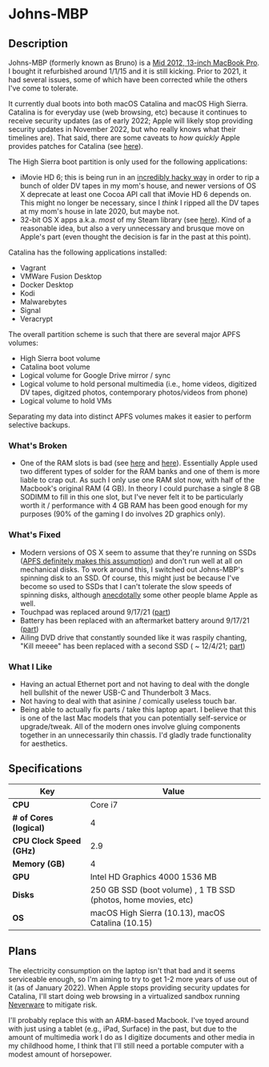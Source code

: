 Johns-MBP
=========

Description
-----------

Johns-MBP (formerly known as Bruno) is a [Mid 2012, 13-inch MacBook Pro](https://apple-history.com/mbp_13_mid_12).  I bought it refurbished around 1/1/15 and it is still kicking.  Prior to 2021, it had several issues, some of which have been corrected while the others I've come to tolerate.

It currently dual boots into both macOS Catalina and macOS High Sierra. Catalina is for everyday use (web browsing, etc) because it continues to receive security updates (as of early 2022; Apple will likely stop providing security updates in November 2022, but who really knows what their timelines are).  That said, there are some caveats to *how quickly* Apple provides patches for Catalina (see [here](https://arstechnica.com/gadgets/2021/11/psa-apple-isnt-actually-patching-all-the-security-holes-in-older-versions-of-macos/)).

The High Sierra boot partition is only used for the following applications:

 * iMovie HD 6; this is being run in an [incredibly hacky way](http://blog.iharder.net/2015/01/23/run-imovie-hd-and-maybe-other-older-applications-in-yosemite/) in order to rip a bunch of older DV tapes in my mom's house, and newer versions of OS X deprecate at least one Cocoa API call that iMovie HD 6 depends on.  This might no longer be necessary, since I *think* I ripped all the DV tapes at my mom's house in late 2020, but maybe not.
 * 32-bit OS X apps a.k.a. *most* of my Steam library (see [here](https://help.steampowered.com/en/faqs/view/5E0D-522A-4E62-B6EF#:~:text=Yes.,many%20cases%20Linux%20as%20well.)).  Kind of a reasonable idea, but also a very unnecessary and brusque move on Apple's part (even thought the decision is far in the past at this point).

Catalina has the following applications installed:

 * Vagrant
 * VMWare Fusion Desktop
 * Docker Desktop
 * Kodi
 * Malwarebytes
 * Signal
 * Veracrypt

The overall partition scheme is such that there are several major APFS volumes:

 * High Sierra boot volume
 * Catalina boot volume
 * Logical volume for Google Drive mirror / sync
 * Logical volume to hold personal multimedia (i.e., home videos, digitized DV tapes, digitzed photos, contemporary photos/videos from phone)
 * Logical volume to hold VMs

Separating my data into distinct APFS volumes makes it easier to perform selective backups.

### What's Broken

 * One of the RAM slots is bad (see [here](https://www.youtube.com/watch?v=xpagfXraSn4) and [here](https://www.reddit.com/r/computertechs/comments/4gu93k/starting_to_see_mid2012_13_macbook_pro_bottom_ram/)). Essentially Apple used two different types of solder for the RAM banks and one of them is more liable to crap out. As such I only use one RAM slot now, with half of the Macbook's original RAM (4 GB). In theory I could purchase a single 8 GB SODIMM to fill in this one slot, but I've never felt it to be particularly worth it / performance with 4 GB RAM has been good enough for my purposes (90% of the gaming I do involves 2D graphics only).

### What's Fixed

 * Modern versions of OS X seem to assume that they're running on SSDs ([APFS definitely makes this assumption](https://blog.macsales.com/43043-using-apfs-on-hdds-and-why-you-might-not-want-to/)) and don't run well at all on mechanical disks. To work around this, I switched out Johns-MBP's spinning disk to an SSD. Of course, this might just be because I've become so used to SSDs that I can't tolerate the slow speeds of spinning disks, although [anecdotally](https://arstechnica.com/civis/viewtopic.php?p=32860197&sid=b7559584bdb86396f9a4dcf1500d1901#p32860197) some other people blame Apple as well.
 * Touchpad was replaced around 9/17/21 ([part](https://www.ifixit.com/Store/Mac/MacBook-Pro-13-Inch-Unibody-Mid-2009-Mid-2012-Trackpad/IF163-025?o=1))
 * Battery has been replaced with an aftermarket battery around 9/17/21 ([part](https://www.ifixit.com/Store/Mac/MacBook-Pro-13-Inch-Unibody-Mid-2009-Mid-2012-Battery/IF163-054))
 * Ailing DVD drive that constantly sounded like it was raspily chanting, "Kill meeee" has been replaced with a second SSD ( ~ 12/4/21; [part](https://www.ifixit.com/Store/Mac/Unibody-Laptop-Dual-Drive/IF107-080))

### What I Like

 * Having an actual Ethernet port and not having to deal with the dongle hell bullshit of the newer USB-C and Thunderbolt 3 Macs.
 * Not having to deal with that asinine / comically useless touch bar.
 * Being able to actually fix parts / take this laptop apart. I believe that this is one of the last Mac models that you can potentially self-service or upgrade/tweak. All of the modern ones involve gluing components together in an unnecessarily thin chassis. I'd gladly trade functionality for aesthetics.

Specifications
--------------

| Key | Value |
| --- | --- |
| **CPU** | Core i7 |
| **# of Cores (logical)** | 4 |
| **CPU Clock Speed (GHz)** | 2.9 |
| **Memory (GB)** | 4 |
| **GPU** | Intel HD Graphics 4000 1536 MB |
| **Disks** | 250 GB SSD (boot volume) , 1 TB SSD (photos, home movies, etc) |
| **OS** | macOS High Sierra (10.13), macOS Catalina (10.15) |

Plans
-----

The electricity consumption on the laptop isn't that bad and it seems serviceable enough, so I'm aiming to try to get 1-2 more years of use out of it (as of January 2022).  When Apple stops providing security updates for Catalina, I'll start doing web browsing in a virtualized sandbox running [Neverware](https://www.neverware.com/) to mitigate risk.

I'll probably replace this with an ARM-based Macbook. I've toyed around with just using a tablet (e.g., iPad, Surface) in the past, but due to the amount of multimedia work I do as I digitize documents and other media in my childhood home, I think that I'll still need a portable computer with a modest amount of horsepower.
